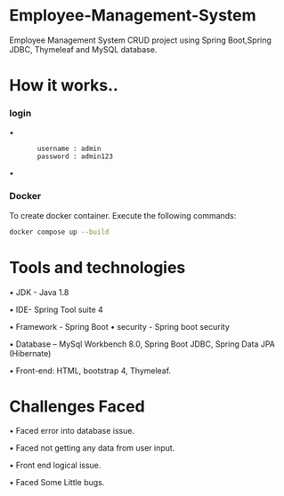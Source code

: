 # Employee-Management-System

Employee Management System CRUD project using Spring Boot,Spring JDBC, Thymeleaf and MySQL database.

# How it works..

### login

•      

           username : admin
           password : admin123

•

### Docker
To create docker container. Execute the following commands:
```bash
docker compose up --build
```

# Tools and technologies

•          JDK - Java 1.8

•          IDE- Spring Tool suite 4

•          Framework - Spring Boot
•           security - Spring boot security

•          Database – MySql Workbench 8.0, 
           Spring Boot JDBC, 
           Spring Data JPA (Hibernate)
           
•          Front-end: 
HTML, 
bootstrap 4, 
Thymeleaf.

# Challenges Faced 

•	  Faced error into database issue.

•	  Faced not getting any data from user input.

•	  Front end logical issue.

•	  Faced Some Little bugs.





